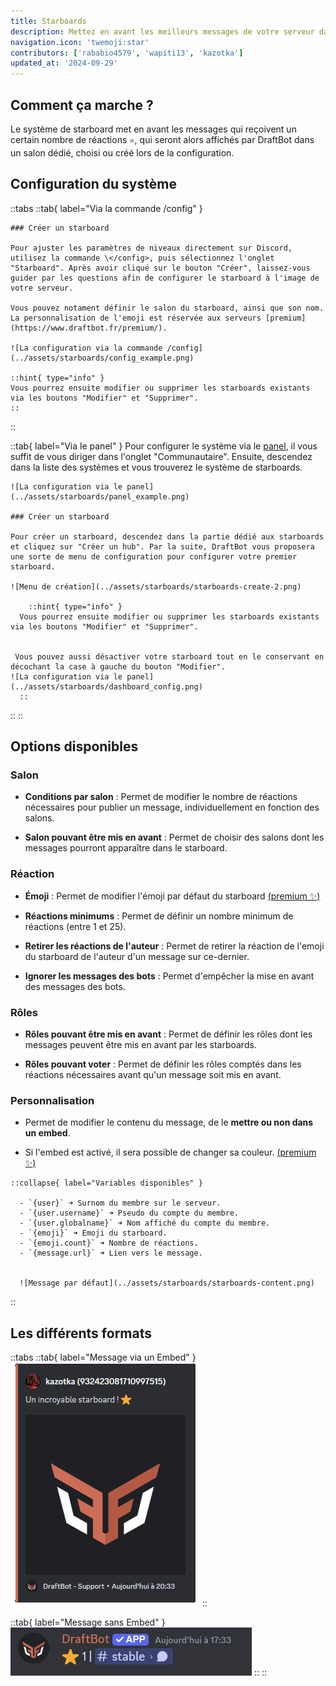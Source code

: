```yaml
---
title: Starboards
description: Mettez en avant les meilleurs messages de votre serveur dans un salon dédié en interagissant avec une réaction.
navigation.icon: 'twemoji:star'
contributors: ['rababio4579', 'wapiti13', 'kazotka']
updated_at: '2024-09-29'
---
```


## Comment ça marche ?

Le système de starboard met en avant les messages qui reçoivent un certain nombre de réactions `⭐`, qui seront alors affichés par DraftBot dans un salon dédié, choisi ou créé lors de la configuration.

## Configuration du système

::tabs
  ::tab{ label="Via la commande /config" }

    ### Créer un starboard

    Pour ajuster les paramètres de niveaux directement sur Discord, utilisez la commande \</config>, puis sélectionnez l'onglet "Starboard". Après avoir cliqué sur le bouton "Créer", laissez-vous guider par les questions afin de configurer le starboard à l'image de votre serveur.

    Vous pouvez notament définir le salon du starboard, ainsi que son nom.
    La personnalisation de l'emoji est réservée aux serveurs [premium](https://www.draftbot.fr/premium/).

    ![La configuration via la commande /config](../assets/starboards/config_example.png)

    ::hint{ type="info" }
    Vous pourrez ensuite modifier ou supprimer les starboards existants via les boutons "Modifier" et "Supprimer".
    ::
  ::

  ::tab{ label="Via le panel" }
    Pour configurer le système via le [panel](https://www.draftbot.fr/dashboard/), il vous suffit de vous diriger dans l'onglet "Communautaire". Ensuite, descendez dans la liste des systèmes et vous trouverez le système de starboards.

    ![La configuration via le panel](../assets/starboards/panel_example.png)

    ### Créer un starboard

    Pour créer un starboard, descendez dans la partie dédié aux starboards et cliquez sur "Créer un hub". Par la suite, DraftBot vous proposera une sorte de menu de configuration pour configurer votre premier starboard.

    ![Menu de création](../assets/starboards/starboards-create-2.png)

        ::hint{ type="info" }
      Vous pourrez ensuite modifier ou supprimer les starboards existants via les boutons "Modifier" et "Supprimer".


     Vous pouvez aussi désactiver votre starboard tout en le conservant en décochant la case à gauche du bouton "Modifier".
    ![La configuration via le panel](../assets/starboards/dashboard_config.png)
      ::

  ::
::
  ## Options disponibles


### Salon
  - **Conditions par salon** : Permet de modifier le nombre de réactions nécessaires pour publier un message, individuellement en fonction des salons.

  - **Salon pouvant être mis en avant** : Permet de choisir des salons dont les messages pourront apparaître dans le starboard.

 ### Réaction

  - **Émoji** : Permet de modifier l'émoji par défaut du starboard [(premium ✨)](https://www.draftbot.fr/premium/)

  - **Réactions minimums** : Permet de définir un nombre minimum de réactions (entre 1 et 25).

  - **Retirer les réactions de l'auteur** :  Permet de retirer la réaction de l'emoji du starboard de l'auteur d'un message sur ce-dernier.

  - **Ignorer les messages des bots** : Permet d'empêcher la mise en avant des messages des bots.

   ### Rôles

  - **Rôles pouvant être mis en avant** : Permet de définir les rôles dont les messages peuvent être mis en avant par les starboards.

  - **Rôles pouvant voter** : Permet de définir les rôles comptés dans les réactions nécessaires avant qu'un message soit mis en avant.

  ### Personnalisation

   - Permet de modifier le contenu du message, de le **mettre ou non dans un embed**.

   - Si l'embed est activé, il sera possible de changer sa couleur. [(premium ✨)](https://www.draftbot.fr/premium/)


    ::collapse{ label="Variables disponibles" }

      - `{user}` ➜ Surnom du membre sur le serveur.
      - `{user.username}` ➜ Pseudo du compte du membre.
      - `{user.globalname}` ➜ Nom affiché du compte du membre.
      - `{emoji}` ➜ Emoji du starboard.
      - `{emoji.count}` ➜ Nombre de réactions.
      - `{message.url}` ➜ Lien vers le message.


      ![Message par défaut](../assets/starboards/starboards-content.png)
  ::


## Les différents formats

::tabs
  ::tab{ label="Message via un Embed" }
    ![Message via un Embed](../assets/starboards/example_embed.png)
  ::

  ::tab{ label="Message sans Embed" }
    ![Message sans Embed](../assets/starboards/example.png)
  ::
::
